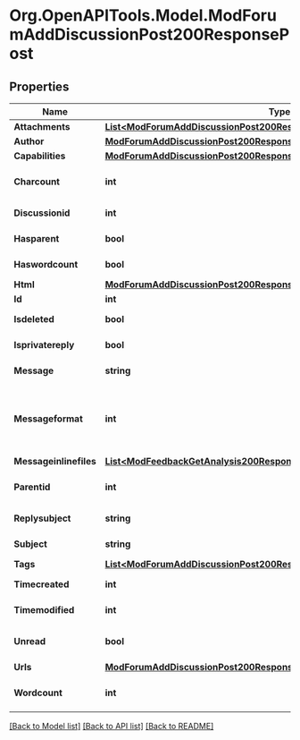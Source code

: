 # Org.OpenAPITools.Model.ModForumAddDiscussionPost200ResponsePost

## Properties

Name | Type | Description | Notes
------------ | ------------- | ------------- | -------------
**Attachments** | [**List&lt;ModForumAddDiscussionPost200ResponsePostAttachmentsInner&gt;**](ModForumAddDiscussionPost200ResponsePostAttachmentsInner.md) |  | 
**Author** | [**ModForumAddDiscussionPost200ResponsePostAuthor**](ModForumAddDiscussionPost200ResponsePostAuthor.md) |  | 
**Capabilities** | [**ModForumAddDiscussionPost200ResponsePostCapabilities**](ModForumAddDiscussionPost200ResponsePostCapabilities.md) |  | 
**Charcount** | **int** | charcount | [optional] [default to null]
**Discussionid** | **int** | discussionid | [default to null]
**Hasparent** | **bool** | hasparent | [default to null]
**Haswordcount** | **bool** | haswordcount | [default to null]
**Html** | [**ModForumAddDiscussionPost200ResponsePostHtml**](ModForumAddDiscussionPost200ResponsePostHtml.md) |  | [optional] 
**Id** | **int** | id | 
**Isdeleted** | **bool** | isdeleted | [default to null]
**Isprivatereply** | **bool** | isprivatereply | [default to null]
**Message** | **string** | message | [default to "null"]
**Messageformat** | **int** | message format (1 &#x3D; HTML, 0 &#x3D; MOODLE, 2 &#x3D; PLAIN, or 4 &#x3D; MARKDOWN) | [default to null]
**Messageinlinefiles** | [**List&lt;ModFeedbackGetAnalysis200ResponseItemsdataInnerItemItemfilesInner&gt;**](ModFeedbackGetAnalysis200ResponseItemsdataInnerItemItemfilesInner.md) |  | [optional] 
**Parentid** | **int** | parentid | [optional] [default to null]
**Replysubject** | **string** | replysubject | [default to "null"]
**Subject** | **string** | subject | [default to "null"]
**Tags** | [**List&lt;ModForumAddDiscussionPost200ResponsePostTagsInner&gt;**](ModForumAddDiscussionPost200ResponsePostTagsInner.md) |  | [optional] 
**Timecreated** | **int** | timecreated | [default to null]
**Timemodified** | **int** | timemodified | [default to null]
**Unread** | **bool** | unread | [optional] [default to null]
**Urls** | [**ModForumAddDiscussionPost200ResponsePostUrls**](ModForumAddDiscussionPost200ResponsePostUrls.md) |  | [optional] 
**Wordcount** | **int** | wordcount | [optional] [default to null]

[[Back to Model list]](../README.md#documentation-for-models) [[Back to API list]](../README.md#documentation-for-api-endpoints) [[Back to README]](../README.md)

